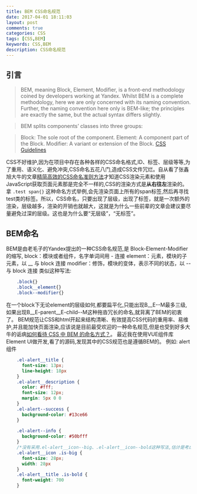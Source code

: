 ```yaml
---
title: BEM CSS命名规范
date: 2017-04-01 18:11:03
layout: post
comments: true
categories: CSS
tags: [CSS,BEM]
keywords: CSS,BEM
description: CSS命名规范
---
```

## 引言
>BEM, meaning Block, Element, Modifier, is a front-end methodology coined by developers working at Yandex. Whilst BEM is a complete methodology, here we are only concerned with its naming convention. Further, the naming convention here only is BEM-like; the principles are exactly the same, but the actual syntax differs slightly.
 
>BEM splits components’ classes into three groups:
 
>Block: The sole root of the component.
>Element: A component part of the Block.
>Modifier: A variant or extension of the Block.
>[CSS Guidelines](http://cssguidelin.es/)

CSS不好维护,因为在项目中存在各种各样的CSS命名格式,ID、标签、层级等等,为了重用、语义化、避免冲突,CSS命名五花八门,造成CSS文件冗烂。自从看了张鑫旭大牛的文章[精简高效的CSS命名准则方法](http://www.zhangxinxu.com/wordpress/2010/09/%E7%B2%BE%E7%AE%80%E9%AB%98%E6%95%88%E7%9A%84CSS%E5%91%BD%E5%90%8D%E5%87%86%E5%88%99%E6%96%B9%E6%B3%95/)才知道CSS渲染元素和使用JavaScript获取页面元素那是完全不一样的,CSS的渲染方式是**从右往左**渲染的。
拿 `.test span{}` 这种命名方式举例,会先渲染页面上所有的span标签,然后再寻找test类的标签。所以，CSS命名，只要出现了层级，出现了标签，就是一次额外的渲染，层级越多，渲染的开销也就越大，这就是为什么一些前辈的文章会建议要尽量避免过深的层级。这也是为什么要“无层级”，“无标签”。

## BEM命名

BEM是由老毛子的Yandex提出的一种CSS命名规范,是 Block-Element-Modifier 的缩写,
block：模块或者组件，名字单词间用 - 连接
element：元素，模块的子元素，以 __ 与 block 连接
modifier：修饰，模块的变体，表示不同的状态，以 -- 与 block 连接
类似这种写法:
```CSS
    .block{}
    .block__element{}
    .block--modifier{}
```
在一个block下无论element的层级如何,都要扁平化,只能出现B\__E--M最多三级,如果出现B\__E-parent\__E-child--M这种拖沓冗长的命名,就背离了BEM的初衷了。
BEM规范让CSS和html开起来结构清晰、有效提高CSS代码的重用率、易维护,并且能加快页面渲染,应该说是目前最受欢迎的一种命名规范,但是也受到好多大牛的诟病[如何看待 CSS 中 BEM 的命名方式？](https://www.zhihu.com/question/21935157)。
最近我在使用VUE组件库Element UI做开发,看了的源码,发现其中的CSS规范也是遵循BEM的。
例如:
alert组件
```CSS
    .el-alert__title {
      font-size: 13px;
      line-height: 18px
    }
    .el-alert__description {
      color: #fff;
      font-size: 12px;
      margin: 5px 0 0
    }
    .el-alert--success {
      background-color: #13ce66
    }
    
    .el-alert--info {
      background-color: #50bfff
    }
    /*没有采用.el-alert__icon--big、.el-alert__icon--bold这种写法,估计是考虑到类名太长吧 */
    .el-alert__icon .is-big {
      font-size: 28px;
      width: 28px
    }
    .el-alert__title .is-bold {
      font-weight: 700
    }
```
                                                       
